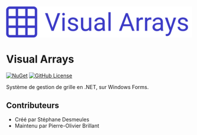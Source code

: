 ![Logo Texte](Logo/LogoTexte.png)

# Visual Arrays

<p>
  <a href="https://www.nuget.org/packages/VisualArrays"><img src="https://img.shields.io/nuget/v/VisualArrays?style=flat&logo=nuget" alt="NuGet" /></a>
  <a href="https://github.com/departement-info-cem/VisualArrays/blob/main/LICENSE"><img src="https://img.shields.io/github/license/departement-info-cem/VisualArrays" alt="GitHub License" /></a>
</p>

Système de gestion de grille en .NET, sur Windows Forms.

## Contributeurs

- Créé par Stéphane Desmeules
- Maintenu par Pierre-Olivier Brillant